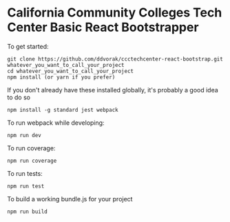 # California Community Colleges Tech Center Basic React Bootstrapper
To get started:
```
git clone https://github.com/ddvorak/ccctechcenter-react-bootstrap.git whatever_you_want_to_call_your_project
cd whatever_you_want_to_call_your_project
npm install (or yarn if you prefer)
```
If you don't already have these installed globally, it's probably a good idea to do so
```
npm install -g standard jest webpack
```

To run webpack while developing:
```
npm run dev
```

To run coverage:
```
npm run coverage
```

To run tests:
```
npm run test
```

To build a working bundle.js for your project
```
npm run build
```
